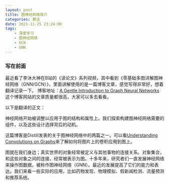 ```yaml
---
layout: post
title: 图神经网络简介
categories: 算法
date: 2021-11-25 23:24:00
tags:
    - 深度学习
    - 图神经网络
    - GCN
    - GNN
---
```


### 写在前面

最近看了李沐大神在B站的《读论文》系列视频，其中看到《零基础多图详解图神经网络（GNN/GCN）》，里面讲解使用的是一篇博客文章，感觉写得非常好，想着翻译记录一下。
博客地址：[A Gentle Introduction to Graph Neural Networks](https://distill.pub/2021/gnn-intro/)
这个博客网站的文章质量都很高，大家可以多去看看。

以下是翻译的正文：

神经网络开始被调整以应用于图的结构和属性上。我们探索构建图神经网络需要的组件，以及这些设计选择背后的动机。

这篇博客是Distill发表的关于图神经网络中的两篇之一。可以看[Understanding Convolutions on Graphs](https://distill.pub/2021/understanding-gnns/)来了解如何将图片上的卷积应用到图上。

图就在我们身边；真实世界的对象经常被定义与其他事物的连接关系。对象集合，和这些对象之间的连接，经常被表示为图。十多年来，研究者们一直发展神经网络来操作图数据，被称作图神经网络（GNN）。最近的发展提高了它们的能力和表达。我们来看一些实际的应用，比如药物发现、物理模拟、假新闻检测、流量预测和推荐系统。



